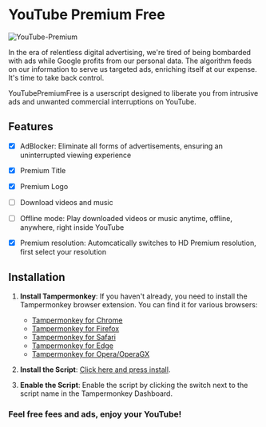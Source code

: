 # YouTube Premium Free
![YouTube-Premium](https://github.com/user-attachments/assets/5e8d7fc8-4333-4173-9018-46b5ec970126)

In the era of relentless digital advertising, we're tired of being bombarded with ads while Google profits from our personal data. The algorithm feeds on our information to serve us targeted ads, enriching itself at our expense. It's time to take back control.

YouTubePremiumFree is a userscript designed to liberate you from intrusive ads and unwanted commercial interruptions on YouTube.

## Features
- [x] AdBlocker: Eliminate all forms of advertisements, ensuring an uninterrupted viewing experience
- [x] Premium Title
- [x] Premium Logo
- [ ] Download videos and music
- [ ] Offline mode: Play downloaded videos or music anytime, offline, anywhere, right inside YouTube
- [x] Premium resolution: Automcatically switches to HD Premium resolution, first select your resolution



## Installation
1. **Install Tampermonkey**:
   If you haven't already, you need to install the Tampermonkey browser extension. You can find it for various browsers:
   - [Tampermonkey for Chrome](https://chrome.google.com/webstore/detail/tampermonkey/dhdgffkkebhmkfjojejmpbldmpobfkfo)
   - [Tampermonkey for Firefox](https://addons.mozilla.org/en-US/firefox/addon/tampermonkey/)
   - [Tampermonkey for Safari](http://tampermonkey.net/?browser=safari)
   - [Tampermonkey for Edge](https://microsoftedge.microsoft.com/addons/detail/tampermonkey/iikmkjmpaadaobahmlepeloendndfphd)
   - [Tampermonkey for Opera/OperaGX](https://addons.opera.com/en-gb/extensions/details/tampermonkey-beta/)

2. **Install the Script**: [Click here and press install](YouTube-Premium-Free.user.js?raw=True).

3. **Enable the Script**: Enable the script by clicking the switch next to the script name in the Tampermonkey Dashboard.

### Feel free fees and ads, enjoy your YouTube!
